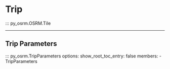 # Trip
::: py_osrm.OSRM.Tile
        
---
## Trip Parameters
::: py_osrm.TripParameters
    options:
      show_root_toc_entry: false
      members:
        - TripParameters
        